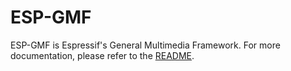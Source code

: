 # ESP-GMF

ESP-GMF is Espressif's General Multimedia Framework. For more documentation, please refer to the [README](gmf_core/README.md).